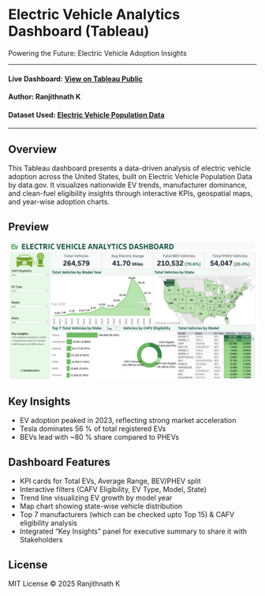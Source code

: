 # Electric Vehicle Analytics Dashboard (Tableau)
Powering the Future: Electric Vehicle Adoption Insights

---
#### Live Dashboard: [View on Tableau Public](https://public.tableau.com/app/profile/ranjithnath.k/viz/EV_Analytics_Dashboard/EV_Analytics_Dashboard)
#### Author: Ranjithnath K
#### Dataset Used: [Electric Vehicle Population Data](https://catalog.data.gov/dataset/electric-vehicle-population-data)
---

## Overview
This Tableau dashboard presents a data-driven analysis of electric vehicle adoption across the United States, built on Electric Vehicle Population Data by data.gov.
It visualizes nationwide EV trends, manufacturer dominance, and clean-fuel eligibility insights through interactive KPIs, geospatial maps, and year-wise adoption charts.

## Preview
![EV Analytics Dashboard Preview](https://github.com/Ranjithnathk/Electric-Vehicle-Analytics-Dashboard/blob/main/images/Dashboard_Preview.png)

## Key Insights
- EV adoption peaked in 2023, reflecting strong market acceleration
- Tesla dominates 56 % of total registered EVs
- BEVs lead with ~80 % share compared to PHEVs

## Dashboard Features
- KPI cards for Total EVs, Average Range, BEV/PHEV split
- Interactive filters (CAFV Eligibility, EV Type, Model, State)
- Trend line visualizing EV growth by model year
- Map chart showing state-wise vehicle distribution
- Top 7 manufacturers (which can be checked upto Top 15) & CAFV eligibility analysis
- Integrated “Key Insights” panel for executive summary to share it with Stakeholders


## License
MIT License © 2025 Ranjithnath K
